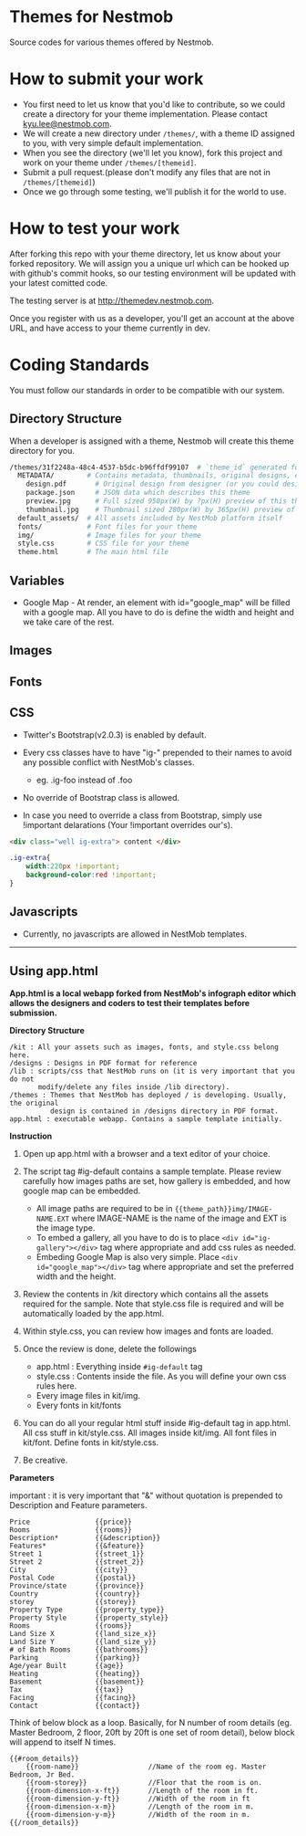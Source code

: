 Themes for Nestmob
==============

Source codes for various themes offered by Nestmob.


# How to submit your work

* You first need to let us know that you'd like to contribute, so we could create a directory for your theme implementation. Please contact kyu.lee@nestmob.com.
* We will create a new directory under `/themes/`, with a theme ID assigned to you, with very simple default implementation.
* When you see the directory (we'll let you know), fork this project and work on your theme under `/themes/[themeid]`.
* Submit a pull request.(please don't modify any files that are not in `/themes/[themeid]`)
* Once we go through some testing, we'll publish it for the world to use.

# How to test your work

After forking this repo with your theme directory, let us know about your forked repository. We will assign you a unique url which can be hooked up with github's commit hooks, so our testing environment will be updated with your latest comitted code.

The testing server is at http://themedev.nestmob.com.

Once you register with us as a developer, you'll get an account at the above URL, and have access to your theme currently in dev.


# Coding Standards

You must follow our standards in order to be compatible with our system.

## Directory Structure

When a developer is assigned with a theme, Nestmob will create this theme directory for you.

```bash
/themes/31f2248a-48c4-4537-b5dc-b96ffdf99107  # `theme_id` generated for you
  METADATA/        # Contains metadata, thumbnails, original designs, etc
    design.pdf       # Original design from designer (or you could design on your own as well)
    package.json     # JSON data which describes this theme
    preview.jpg      # Full sized 950px(W) by ?px(H) preview of this theme
    thumbnail.jpg    # Thumbnail sized 280px(W) by 365px(H) preview of this theme
  default_assets/  # All assets included by NestMob platform itself
  fonts/           # Font files for your theme
  img/             # Image files for your theme
  style.css        # CSS file for your theme
  theme.html       # The main html file
```


## Variables

* Google Map - At render, an element with id="google_map" will be filled with a google map. All you have to do is define the width and height and we take care of the rest.

## Images

## Fonts

## CSS

* Twitter's Bootstrap(v2.0.3) is enabled by default.

* Every css classes have to have "ig-" prepended to their names to avoid any possible conflict with NestMob's classes. 
	* eg. .ig-foo instead of .foo

* No override of Bootstrap class is allowed.

* In case you need to override a class from Bootstrap, simply use !important delarations (Your !important overrides our's).
```html
<div class="well ig-extra"> content </div>
```
```css
.ig-extra{
	width:220px !important;
	background-color:red !important;
}
```


## Javascripts

* Currently, no javascripts are allowed in NestMob templates.


***

## Using app.html


**App.html is a local webapp forked from NestMob's infograph editor which allows the designers and coders to test their templates before submission.**


**Directory Structure**

	/kit : All your assets such as images, fonts, and style.css belong here.
	/designs : Designs in PDF format for reference
	/lib : scripts/css that NestMob runs on (it is very important that you do not 
	       modify/delete any files inside /lib directory).
	/themes : Themes that NestMob has deployed / is developing. Usually, the original 
	          design is contained in /designs directory in PDF format.
	app.html : executable webapp. Contains a sample template initially.

**Instruction**

1. Open up app.html with a browser and a text editor of your choice.

2. The script tag #ig-default contains a sample template. Please review carefully how images paths are set, how gallery is embedded, and how google map can be embedded.
	* All image paths are required to be in ```{{theme_path}}img/IMAGE-NAME.EXT``` where IMAGE-NAME is the name of the image and EXT is the image type.
	* To embed a gallery, all you have to do is to place ```<div id="ig-gallery"></div>``` tag where appropriate and add css rules as needed.
	* Embeding Google Map is also very simple. Place ```<div id="google_map"></div>``` tag where appropriate and set the preferred width and the height.

3. Review the contents in /kit directory which contains all the assets required for the sample. Note that style.css file is required and will be automatically loaded by the app.html.

4. Within style.css, you can review how images and fonts are loaded.

5. Once the review is done, delete the followings 
	* app.html : Everything inside ```#ig-default``` tag
	* style.css : Contents inside the file. As you will define your own css rules here. 
	* Every image files in kit/img.
	* Every fonts in kit/fonts

6. You can do all your regular html stuff inside #ig-default tag in app.html. All css stuff in kit/style.css. All images inside kit/img. All font files in kit/font. Define fonts in kit/style.css.

7. Be creative.

 
**Parameters**

important : it is very important that "&" without quotation is prepended to Description and Feature parameters.

	Price                {{price}}  
	Rooms                {{rooms}}  
	Description*         {{&description}} 
	Features*            {{&feature}}  
	Street 1             {{street_1}}  
	Street 2             {{street_2}}  
	City                 {{city}} 
	Postal Code          {{postal}}  
	Province/state       {{province}}  
	Country              {{country}} 
	storey               {{storey}}  
	Property Type        {{property_type}}  
	Property Style       {{property_style}} 
	Rooms                {{rooms}} 
	Land Size X          {{land_size_x}}
	Land Size Y          {{land_size_y}}
	# of Bath Rooms      {{bathrooms}}
	Parking              {{parking}}
	Age/year Built       {{age}}
	Heating              {{heating}}
	Basement             {{basement}} 
	Tax                  {{tax}} 
	Facing               {{facing}}
	Contact              {{contact}} 


Think of below block as a loop. Basically, for N number of room details (eg. Master Bedroom, 2 floor, 20ft by 20ft is one set of room detail), below block will append to itself N times.

	{{#room_details}}
		{{room-name}}                 //Name of the room eg. Master Bedroom, Jr Bed.
		{{room-storey}}               //Floor that the room is on.
		{{room-dimension-x-ft}}       //Length of the room in ft.
		{{room-dimension-y-ft}}       //Width of the room in ft
		{{room-dimension-x-m}}        //Length of the room in m.
		{{room-dimension-y-m}}        //Width of the room in m.
	{{/room_details}}
